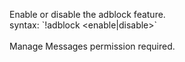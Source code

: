 Enable or disable the adblock feature.<br />
syntax: \`!adblock <enable|disable>\`<br />
<br />
Manage Messages permission required.